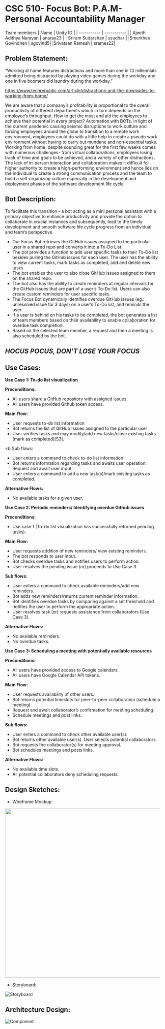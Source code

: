 # CSC 510- Focus Bot: P.A.M- Personal Accountability Manager

Team members
| Name      | Unity ID |
| ----------- | ----------- |
| Ajeeth Adithya Narayan    | anaray23     |
| Sriram Sudarshan   | ssudhar        |
|Smerithee Govindhen | sgovind5|
|Srivatsan Ramesh | srames22|


## Problem Statement:

 “Working at home features distractions and more than one in 10 millennials admitted being distracted by playing video games during the workday and one in five boomers did laundry during the workday.”

https://www.techrepublic.com/article/distractions-and-the-downsides-to-working-from-home/

We are aware that a company’s profitability is proportional to the overall productivity of different departments which in turn depends on the employee’s throughput. How to get the most and aid the employees to achieve their potential in every project? Automation with BOTs. In light of the current pandemic causing seismic disruptions to work culture and forcing employees around the globe to transition to a remote work environment, employees could do with a little help to create a pseudo work environment without having to carry out mundane and non-essential tasks. Working from home, despite sounding great for the first few weeks comes with numerous challenges- from virtual collaborations, employees losing track of time and goals to be achieved, and a variety of other distractions. The lack of in-person interaction and collaboration makes it difficult for higher authority to create a high-performing environment and hence lies on the individual to create a strong communication process and the team to build a self-organizing culture especially in the development and deployment phases of the software development life cycle

## Bot Description:

To facilitate this transition - a bot acting as a mini personal assistant with a primary objective to enhance productivity and provide the option to collaborate in crucial instances and subsequently, lead to the timely development and smooth software life cycle progress from an individual and team’s perspective.

- Our Focus Bot retrieves the GitHub issues assigned to the particular user in a shared repo and converts it into a To-Do List. 
- The bot provides a function to add user specific tasks to their To-Do list besides pulling the GitHub issues for each user. The user has the ability to view current tasks, mark tasks as completed, add and delete new tasks. 
- The bot enables the user to also close GitHub issues assigned to them on the shared repo. 
- The bot also has the ability to create reminders at regular intervals for the GitHub issues that are part of a user’s To-Do list. Users can also create custom reminders for user specific tasks. 
- The Focus Bot dynamically identifies overdue GitHub issues (eg.: unresolved issue for 3 days) on a user’s To-Do list, and reminds the user. 
- If a user is behind on his tasks to be completed, the bot generates a list of team members based on their availability to enable collaboration for overdue task completion. 
- Based on the selected team member, a request and then a meeting is also scheduled by the bot.


## *HOCUS POCUS, DON’T LOSE YOUR FOCUS*

## Use Cases:

<b>Use Case 1: To-do list visualization </b>

<b> Preconditions: </b>
- All users share a GitHub repository with assigned issues.
- All users have provided Github token access.

<b> Main Flow: </b>
- User requests to-do list information  
- Bot returns the list of GitHub issues assigned to the particular user 
- User verifies tasks and may modify/add new tasks/close existing tasks (mark as completed)[S3].

<b Sub flows: </b>
- User enters a command to check to-do list information.
- Bot returns information regarding tasks and awaits user operation. Request and await user input.
- User enters a command to add a new task(s)/mark existing tasks as completed.

<b> Alternative Flows: </b>
- No available tasks for a given user.

<b> Use Case 2: Periodic reminders/ Identifying overdue Github issues </b>

<b> Preconditions: </b>
- Use case 1 (To-do list visualization has successfully returned pending tasks).

<b> Main Flow: </b>
- User requests addition of new reminders/ view existing reminders.
- The bot responds to user input. 
- Bot checks overdue tasks and notifies users to perform action. 
- User resolves the pending issue (or) proceeds to Use Case 3.

<b> Sub flows: </b>
- User enters a command to check available reminders/add new reminders.
- Bot adds new reminders/returns current reminder information.
- Bot identifies overdue tasks by comparing against a set threshold and notifies the user to perform the appropriate action. 
- User resolves task (or) requests assistance from collaborators (Use Case 3).

<b> Alternative Flows: </b>
- No available reminders.
- No overdue tasks.

<b> Use Case 3: Scheduling a meeting with potentially available resources </b>

<b> Preconditions: </b>
- All users have provided access to Google calendars.
- All users have Google Calendar API tokens.

<b> Main Flow: </b>
- User requests availability of other users. 
- Bot returns potential timeslots for peer-to-peer collaboration (schedule a meeting). 
- Request and await collaborator’s confirmation for meeting scheduling. 
- Schedule meetings and post links.

<b> Sub flows: </b>
- User enters a command to check other available user(s).
- Bot returns other available user(s). User selects potential collaborators.
- Bot requests the collaborator(s) for meeting approval.
- Bot schedules meetings and posts links.

<b> Alternative Flows: </b>
- No available time slots.
- All potential collaborators deny scheduling requests.

## Design Sketches:

- Wireframe Mockup:

<img width="550" src="https://media.github.ncsu.edu/user/23514/files/985546ad-3bcf-4380-bebc-397490cab9c7">


- Storyboard:

![Storyboard](https://media.github.ncsu.edu/user/23514/files/168f6875-29cf-44d1-9f16-d6506c235d78)

## Architecture Design:

![Component](https://media.github.ncsu.edu/user/22704/files/e91222a1-7039-4727-a12e-4789eaa3cb14)





